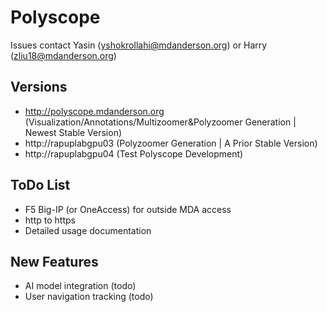 # Polyscope 

Issues contact Yasin (yshokrollahi@mdanderson.org) or Harry (zliu18@mdanderson.org)

## Versions
- http://polyscope.mdanderson.org (Visualization/Annotations/Multizoomer&Polyzoomer Generation | Newest Stable Version)
- http://rapuplabgpu03 (Polyzoomer Generation | A Prior Stable Version) 
- http://rapuplabgpu04 (Test Polyscope Development)

## ToDo List
- F5 Big-IP (or OneAccess) for outside MDA access
- http to https
- Detailed usage documentation 

## New Features
- AI model integration (todo)
- User navigation tracking (todo)

